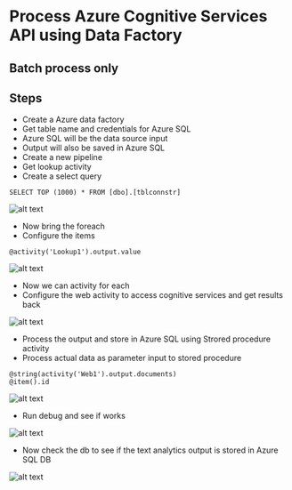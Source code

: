 # Process Azure Cognitive Services API using Data Factory

## Batch process only

## Steps

- Create a Azure data factory
- Get table name and credentials for Azure SQL
- Azure SQL will be the data source input
- Output will also be saved in Azure SQL
- Create a new pipeline
- Get lookup activity
- Create a select query

```
SELECT TOP (1000) * FROM [dbo].[tblconnstr]
```

![alt text](https://github.com/balakreshnan/Samples2021/blob/main/cogsvc/images/img1.jpg "Service Health")

- Now bring the foreach
- Configure the items

```
@activity('Lookup1').output.value
```

![alt text](https://github.com/balakreshnan/Samples2021/blob/main/cogsvc/images/img2.jpg "Service Health")

- Now we can activity for each
- Configure the web activity to access cognitive services and get results back

![alt text](https://github.com/balakreshnan/Samples2021/blob/main/cogsvc/images/img3.jpg "Service Health")

- Process the output and store in Azure SQL using Strored procedure activity
- Process actual data as parameter input to stored procedure

```
@string(activity('Web1').output.documents)
@item().id
```

![alt text](https://github.com/balakreshnan/Samples2021/blob/main/cogsvc/images/img4.jpg "Service Health")

- Run debug and see if works

![alt text](https://github.com/balakreshnan/Samples2021/blob/main/cogsvc/images/img5.jpg "Service Health")

- Now check the db to see if the text analytics output is stored in Azure SQL DB

![alt text](https://github.com/balakreshnan/Samples2021/blob/main/cogsvc/images/img6.jpg "Service Health")